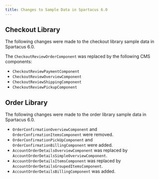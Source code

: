 ```yaml
---
title: Changes to Sample Data in Spartacus 6.0
---
```


## Checkout Library

The following changes were made to the checkout library sample data in Spartacus 6.0.

The `CheckoutReviewOrderComponent` was replaced by the following CMS components:

- `CheckoutReviewPaymentComponent`
- `CheckoutReviewOverviewComponent`
- `CheckoutReviewShippingComponent`
- `CheckoutReviewPickupComponent`

## Order Library

The following changes were made to the order library sample data in Spartacus 6.0.

- `OrderConfirmationOverviewComponent` and `OrderConfirmationItemsComponent` were removed.
- `OrderConfirmationPickUpComponent` and `OrderConfirmationBillingComponent` were added.
- `AccountOrderDetailsOverviewComponent` was replaced by `AccountOrderDetailsSimpleOverviewComponent`.
- `AccountOrderDetailsItemsComponent` was replaced by `AccountOrderDetailsGroupedItemsComponent`.
- `AccountOrderDetailsBillingComponent` was added.
